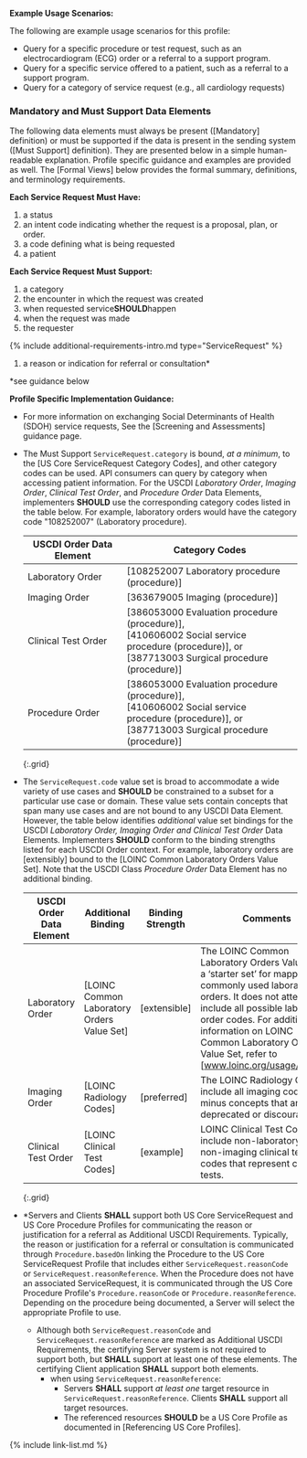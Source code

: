 
**Example Usage Scenarios:**

The following are example usage scenarios for this profile:

-   Query for a specific procedure or test request, such as an electrocardiogram (ECG) order or a referral to a support program.
-   Query for a specific service offered to a patient, such as a referral to a support program.
-   Query for a category of service request (e.g., all cardiology requests)


### Mandatory and Must Support Data Elements

The following data elements must always be present ([Mandatory] definition) or must be supported if the data is present in the sending system ([Must Support] definition). They are presented below in a simple human-readable explanation. Profile specific guidance and examples are provided as well. The [Formal Views] below provides the formal summary, definitions, and terminology requirements.

**Each Service Request Must Have:**

1. a status
1. an intent code indicating whether the request is a proposal, plan, or order.
3. a code defining what is being requested
4. a patient

**Each Service Request Must Support:**

1. a category
2. the encounter in which the request was created
3. when requested service**SHOULD**happen
4. when the request was made
5. the requester

{% include additional-requirements-intro.md type="ServiceRequest" %}

1. a reason or indication for referral or consultation*

\*see guidance below

**Profile Specific Implementation Guidance:**

- For more information on exchanging Social Determinants of Health (SDOH) service requests, See the [Screening and Assessments] guidance page.
- The Must Support `ServiceRequest.category` is bound, *at a minimum*, to the [US Core ServiceRequest Category Codes], and other category codes can be used. API consumers can query by category when accessing patient information. For the USCDI *Laboratory Order*, *Imaging Order*, *Clinical Test Order*, and *Procedure Order* Data Elements, implementers **SHOULD** use the corresponding category codes listed in the table below. For example, laboratory orders would have the category code "108252007" (Laboratory procedure).

  

  |USCDI Order Data Element|Category Codes|
  |---|---|
  |Laboratory Order| [108252007 Laboratory procedure (procedure)]|
  |Imaging Order|[363679005 Imaging (procedure)]|
  |Clinical Test Order|[386053000 Evaluation procedure (procedure)],<br />[410606002 Social service procedure (procedure)], or<br />[387713003 Surgical procedure (procedure)]|
  |Procedure Order|[386053000 Evaluation procedure (procedure)],<br />[410606002 Social service procedure (procedure)], or<br />[387713003 Surgical procedure (procedure)]| 
  {:.grid}

  

- The `ServiceRequest.code` value set is broad to accommodate a wide variety of use cases and **SHOULD** be constrained to a subset for a particular use case or domain.  These value sets contain concepts that span many use cases and are not bound to any USCDI Data Element. However, the table below identifies *additional* value set bindings for the USCDI *Laboratory Order, Imaging Order and Clinical Test Order* Data Elements. Implementers **SHOULD** conform to the binding strengths listed for each USCDI Order context. For example, laboratory orders are [extensibly] bound to the [LOINC Common Laboratory Orders Value Set]. Note that the USCDI Class *Procedure Order* Data Element has no additional binding.

  

  |USCDI Order Data Element|Additional Binding|Binding Strength|Comments|
  |---|---|---|---|
  |Laboratory Order|[LOINC Common Laboratory Orders Value Set]|[extensible]|The LOINC Common Laboratory Orders Value Set is a ‘starter set’ for mapping commonly used laboratory orders. It does not attempt to include all possible laboratory order codes. For additional information on LOINC Common Laboratory Orders Value Set, refer to [www.loinc.org/usage/orders].|
  |Imaging Order|[LOINC Radiology Codes]|[preferred]|The LOINC Radiology Codes include all imaging codes minus concepts that are deprecated or discouraged.|
  |Clinical Test Order|[LOINC Clinical Test Codes]|[example]|LOINC Clinical Test Codes include non-laboratory and non-imaging clinical test codes that represent clinical tests.|
  {:.grid}

  


- *Servers and Clients **SHALL** support both US Core ServiceRequest and US Core Procedure Profiles for communicating the reason or justification for a referral as Additional USCDI Requirements. Typically, the reason or justification for a referral or consultation is communicated through `Procedure.basedOn` linking the Procedure to the US Core ServiceRequest Profile that includes either `ServiceRequest.reasonCode` or `ServiceRequest.reasonReference`. When the Procedure does not have an associated ServiceRequest, it is communicated through the US Core Procedure Profile's `Procedure.reasonCode` or `Procedure.reasonReference`. Depending on the procedure being documented, a Server will select the appropriate Profile to use.
   - Although both `ServiceRequest.reasonCode` and `ServiceRequest.reasonReference` are marked as Additional USCDI Requirements, the certifying Server system is not required to support both, but **SHALL** support at least one of these elements. The certifying Client application **SHALL** support both elements.
     - when using  `ServiceRequest.reasonReference`:
       - Servers **SHALL** support *at least one* target resource in `ServiceRequest.reasonReference`. Clients **SHALL** support all target resources.
       - The referenced resources **SHOULD** be a US Core Profile as documented in [Referencing US Core Profiles].



{% include link-list.md %}
